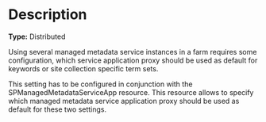 # Description

**Type:** Distributed

Using several managed metadata service instances in a farm requires some
configuration, which service application proxy should be used as default
for keywords or site collection specific term sets.

This setting has to be configured in conjunction with the SPManagedMetadataServiceApp
resource. This resource allows to specify which managed metadata service application
proxy should be used as default for these two settings.
